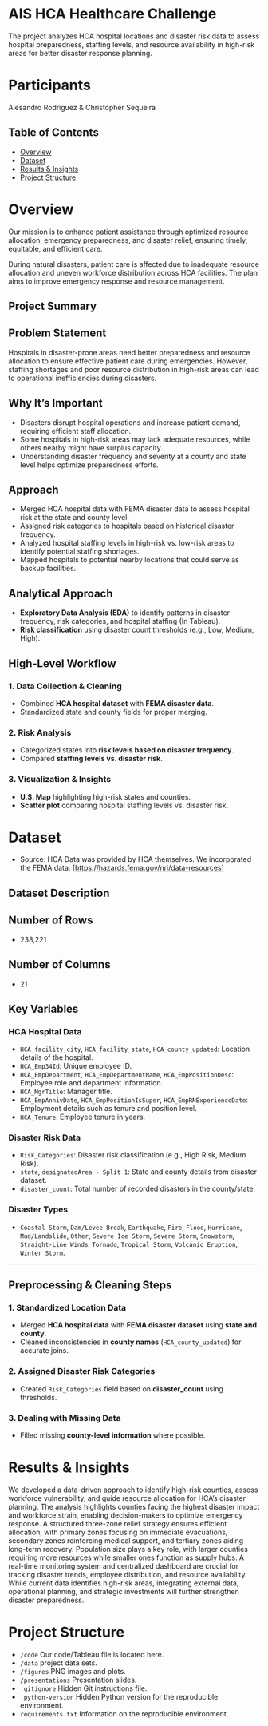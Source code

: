 # AIS HCA Healthcare Challenge
The project analyzes HCA hospital locations and disaster risk data to assess hospital preparedness, staffing levels, and resource availability in high-risk areas for better disaster response planning.

# Participants
Alesandro Rodriguez
&
Christopher Sequeira

## Table of Contents
- [Overview](#Overview)
- [Dataset](#dataset)
- [Results & Insights](#results--insights)
- [Project Structure](#project-structure)

# Overview
Our mission is to enhance patient assistance through optimized resource allocation, emergency preparedness, and disaster relief, ensuring timely, equitable, and efficient care.

During natural disasters, patient care is affected due to inadequate resource allocation and uneven workforce distribution across HCA facilities. The plan aims to improve emergency response and resource management.

## Project Summary  

## Problem Statement  
Hospitals in disaster-prone areas need better preparedness and resource allocation to ensure effective patient care during emergencies. However, staffing shortages and poor resource distribution in high-risk areas can lead to operational inefficiencies during disasters.  

## Why It’s Important  
- Disasters disrupt hospital operations and increase patient demand, requiring efficient staff allocation.  
- Some hospitals in high-risk areas may lack adequate resources, while others nearby might have surplus capacity.  
- Understanding disaster frequency and severity at a county and state level helps optimize preparedness efforts.  

## Approach  
- Merged HCA hospital data with FEMA disaster data to assess hospital risk at the state and county level.  
- Assigned risk categories to hospitals based on historical disaster frequency.  
- Analyzed hospital staffing levels in high-risk vs. low-risk areas to identify potential staffing shortages.  
- Mapped hospitals to potential nearby locations that could serve as backup facilities.  

## Analytical Approach  
- **Exploratory Data Analysis (EDA)** to identify patterns in disaster frequency, risk categories, and hospital staffing (In Tableau).  
- **Risk classification** using disaster count thresholds (e.g., Low, Medium, High).  

## High-Level Workflow  
### 1. Data Collection & Cleaning  
- Combined **HCA hospital dataset** with **FEMA disaster data**.  
- Standardized state and county fields for proper merging.  

### 2. Risk Analysis  
- Categorized states into **risk levels based on disaster frequency**.  
- Compared **staffing levels vs. disaster risk**.  

### 3. Visualization & Insights  
- **U.S. Map** highlighting high-risk states and counties.  
- **Scatter plot** comparing hospital staffing levels vs. disaster risk.   

# Dataset
- Source: HCA Data was provided by HCA themselves. We incorporated the FEMA data: [https://hazards.fema.gov/nri/data-resources] 

## Dataset Description  

## Number of Rows  
- 238,221  

## Number of Columns  
- 21  

## Key Variables  

### **HCA Hospital Data**  
- `HCA_facility_city`, `HCA_facility_state`, `HCA_county_updated`: Location details of the hospital.  
- `HCA_Emp34Id`: Unique employee ID.  
- `HCA_EmpDepartment`, `HCA_EmpDepartmentName`, `HCA_EmpPositionDesc`: Employee role and department information.  
- `HCA_MgrTitle`: Manager title.  
- `HCA_EmpAnnivDate`, `HCA_EmpPositionIsSuper`, `HCA_EmpRNExperienceDate`: Employment details such as tenure and position level.  
- `HCA_Tenure`: Employee tenure in years.  

### **Disaster Risk Data**  
- `Risk_Categories`: Disaster risk classification (e.g., High Risk, Medium Risk).  
- `state`, `designatedArea - Split 1`: State and county details from disaster dataset.  
- `disaster_count`: Total number of recorded disasters in the county/state.  

### **Disaster Types**  
- `Coastal Storm`, `Dam/Levee Break`, `Earthquake`, `Fire`, `Flood`, `Hurricane`, `Mud/Landslide`, `Other`, `Severe Ice Storm`, `Severe Storm`, `Snowstorm`, `Straight-Line Winds`, `Tornado`, `Tropical Storm`, `Volcanic Eruption`, `Winter Storm`.  

---

## Preprocessing & Cleaning Steps  

### **1. Standardized Location Data**  
- Merged **HCA hospital data** with **FEMA disaster dataset** using **state and county**.  
- Cleaned inconsistencies in **county names** (`HCA_county_updated`) for accurate joins.  

### **2. Assigned Disaster Risk Categories**  
- Created `Risk_Categories` field based on **disaster_count** using thresholds.

### **3. Dealing with Missing Data**  
- Filled missing **county-level information** where possible.  

# Results & Insights
We developed a data-driven approach to identify high-risk counties, assess workforce vulnerability, and guide resource allocation for HCA’s disaster planning. The analysis highlights counties facing the highest disaster impact and workforce strain, enabling decision-makers to optimize emergency response. A structured three-zone relief strategy ensures efficient allocation, with primary zones focusing on immediate evacuations, secondary zones reinforcing medical support, and tertiary zones aiding long-term recovery. Population size plays a key role, with larger counties requiring more resources while smaller ones function as supply hubs. A real-time monitoring system and centralized dashboard are crucial for tracking disaster trends, employee distribution, and resource availability. While current data identifies high-risk areas, integrating external data, operational planning, and strategic investments will further strengthen disaster preparedness.

# Project Structure
- `/code` Our code/Tableau file is located here.
- `/data` project data sets.
- `/figures` PNG images and plots.
- `/presentations` Presentation slides.
- `.gitignore` Hidden Git instructions file.
- `.python-version` Hidden Python version for the reproducible
  environment.
- `requirements.txt` Information on the reproducible environment.

